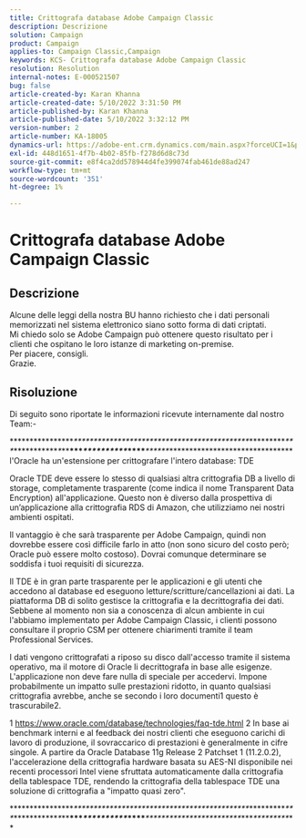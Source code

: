 ```yaml
---
title: Crittografa database Adobe Campaign Classic
description: Descrizione
solution: Campaign
product: Campaign
applies-to: Campaign Classic,Campaign
keywords: KCS- Crittografa database Adobe Campaign Classic
resolution: Resolution
internal-notes: E-000521507
bug: false
article-created-by: Karan Khanna
article-created-date: 5/10/2022 3:31:50 PM
article-published-by: Karan Khanna
article-published-date: 5/10/2022 3:32:12 PM
version-number: 2
article-number: KA-18005
dynamics-url: https://adobe-ent.crm.dynamics.com/main.aspx?forceUCI=1&pagetype=entityrecord&etn=knowledgearticle&id=3bde304a-76d0-ec11-a7b5-00224809c556
exl-id: 448d1651-4f7b-4b02-85fb-f278d6d8c73d
source-git-commit: e8f4ca2dd578944d4fe399074fab461de88ad247
workflow-type: tm+mt
source-wordcount: '351'
ht-degree: 1%

---
```


# Crittografa database Adobe Campaign Classic

## Descrizione

Alcune delle leggi della nostra BU hanno richiesto che i dati personali memorizzati nel sistema elettronico siano sotto forma di dati criptati.
<br>Mi chiedo solo se Adobe Campaign può ottenere questo risultato per i clienti che ospitano le loro istanze di marketing on-premise.
<br>Per piacere, consigli.
<br>Grazie.

## Risoluzione


Di seguito sono riportate le informazioni ricevute internamente dal nostro Team:-

\*\*\*\*\*\*\*\*\*\*\*\*\*\*\*\**\*\*\*\*\*\*\*\*\*\*\*\*\*\*\*\*\*\*\*\*\*\*\*\*\*\*\*\*\*\*\*\*\*\*\*\*\*\*\*\*\*\*\*\**\*\*\*\*\*\*\*\*\**\*\*\**\*\*\*\*\*\*\*\*\*\*\**\**\*\***\*\*\**********\*\*\*\*\*\*\*\*\*\**\*\*****\*\****\*\*\*\*\*\****\*\*\*\*\*\*\*\*\*\*\*\*\*\*\*\*\*\*\*\*\*\*\*\*\*\*\*\*\* l&#39;Oracle ha un&#39;estensione per crittografare l&#39;intero database: TDE

Oracle TDE deve essere lo stesso di qualsiasi altra crittografia DB a livello di storage, completamente trasparente (come indica il nome Transparent Data Encryption) all&#39;applicazione. Questo non è diverso dalla prospettiva di un’applicazione alla crittografia RDS di Amazon, che utilizziamo nei nostri ambienti ospitati.

Il vantaggio è che sarà trasparente per Adobe Campaign, quindi non dovrebbe essere così difficile farlo in atto (non sono sicuro del costo però; Oracle può essere molto costoso). Dovrai comunque determinare se soddisfa i tuoi requisiti di sicurezza.

Il TDE è in gran parte trasparente per le applicazioni e gli utenti che accedono al database ed eseguono letture/scritture/cancellazioni ai dati. La piattaforma DB di solito gestisce la crittografia e la decrittografia dei dati. Sebbene al momento non sia a conoscenza di alcun ambiente in cui l&#39;abbiamo implementato per Adobe Campaign Classic, i clienti possono consultare il proprio CSM per ottenere chiarimenti tramite il team Professional Services.

I dati vengono crittografati a riposo su disco dall&#39;accesso tramite il sistema operativo, ma il motore di Oracle li decrittografa in base alle esigenze. L&#39;applicazione non deve fare nulla di speciale per accedervi. Impone probabilmente un impatto sulle prestazioni ridotto, in quanto qualsiasi crittografia avrebbe, anche se secondo i loro documenti1 questo è trascurabile2.

1 https://www.oracle.com/database/technologies/faq-tde.html 2 In base ai benchmark interni e al feedback dei nostri clienti che eseguono carichi di lavoro di produzione, il sovraccarico di prestazioni è generalmente in cifre singole. A partire da Oracle Database 11g Release 2 Patchset 1 (11.2.0.2), l&#39;accelerazione della crittografia hardware basata su AES-NI disponibile nei recenti processori Intel viene sfruttata automaticamente dalla crittografia della tablespace TDE, rendendo la crittografia della tablespace TDE una soluzione di crittografia a &quot;impatto quasi zero&quot;.

\*\*\*\*\*\*\*\*\*\*\*\*\*\*\*\**\*\*\*\*\*\*\*\*\*\*\*\*\*\*\*\*\*\*\*\*\*\*\*\*\*\*\*\*\*\*\*\*\*\*\*\*\*\*\*\*\*\*\*\**\*\*\*\*\*\*\*\*\**\*\*\**\*\*\*\*\*\*\*\*\*\*\**\**\*\***\*\*\**********\*\*\*\*\*\*\*\*\*\**\*\*****\*\****\*\*\*\*\*\****\*\*\*\*\*\*\*\*\*\*\*\*\*\*\**\*\*\**\*\*\**\*\*\*\*\*\*\*\*\**\**
